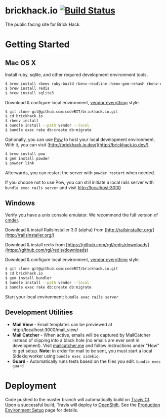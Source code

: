 # brickhack.io  [![Build Status](https://travis-ci.org/codeRIT/brickhack.io.svg?branch=develop)](https://travis-ci.org/codeRIT/brickhack.io)

The public facing site for Brick Hack.

# Getting Started

## Mac OS X

Install ruby, sqlite, and other required development environment tools.
```bash
$ brew install rbenv ruby-build rbenv-readline rbenv-gem-rehash rbenv-default-gems rbenv-binstubs
$ brew install redis
$ brew install sqlite3
```

Download & configure local environment, [vendor everything](http://ryan.mcgeary.org/2011/02/09/vendor-everything-still-applies/) style.
```bash
$ git clone git@github.com:codeRIT/brickhack.io.git
$ cd brickhack.io
$ rbenv install
$ bundle install --path vendor --local
$ bundle exec rake db:create db:migrate
```

Optionally, you can use [Pow](http://pow.cx) to host your local development environment. With it, you can visit [http://brickhack.io.dev/](http://brickhack.io.dev/)
```bash
$ brew install pow
$ gem install powder
$ powder link
```
Afterwards, you can restart the server with `powder restart`  when needed.

If you choose not to use Pow, you can still initiate a local rails server with `bundle exec rails server` and visit [http://localhost:3000](http://localhost:3000)

## Windows

Verify you have a unix console emulator. We recommend the full version of [cmder](http://bliker.github.io/cmder/).

Download & install RailsInstaller 3.0 (alpha) from [http://railsinstaller.org/](http://railsinstaller.org/)

Download & install redis from [https://github.com/rgl/redis/downloads](https://github.com/rgl/redis/downloads)

Download & configure local environment, [vendor everything](http://ryan.mcgeary.org/2011/02/09/vendor-everything-still-applies/) style.
```bash
$ git clone git@github.com:codeRIT/brickhack.io.git
$ cd brickhack.io
$ gem install bundler
$ bundle install --path vendor --local
$ bundle exec rake db:create db:migrate
```

Start your local environment: `bundle exec rails server`

## Development Utilities

* **Mail View** - Email templates can be previewed at http://localhost:3000/mail_view/
* **Mail Catcher** - When active, emails will be captured by MailCatcher instead of slipping into a black hole (no emails are ever sent in development). Visit [mailcatcher.me](http://mailcatcher.me/) and follow instructions under "How" to get setup. **Note:** in order for mail to be sent, you must start a local Sidekiq worker using `bundle exec sidekiq`.
* **Guard** - Automatically runs tests based on the files you edit. `bundle exec guard`

# Deployment

Code pushed to the master branch will automatically build on [Travis CI](https://travis-ci.org/codeRIT/brickhack.io). Upon a successful build, Travis will deploy to [OpenShift](https://www.openshift.com). See the [Production Environment Setup](https://github.com/codeRIT/brickhack.io/wiki/Production-Environment-Setup) page for details.
